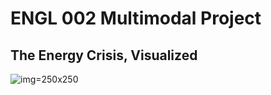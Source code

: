 
# ENGL 002 Multimodal Project
## The Energy Crisis, Visualized


![img](https://www.applesfromny.com/wp-content/uploads/2020/05/Jonagold_NYAS-Apples2.png)=250x250


